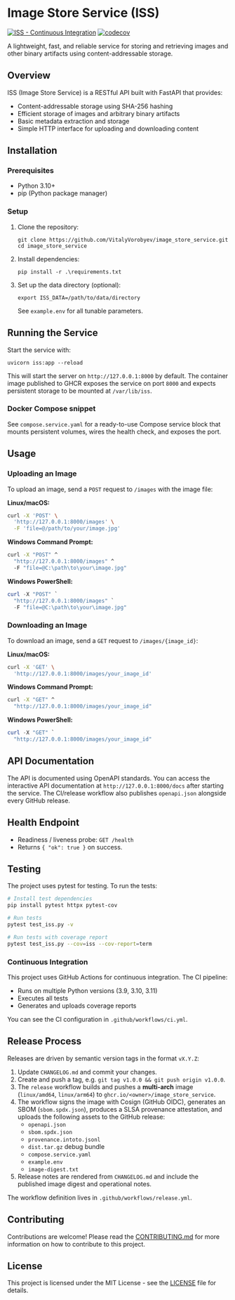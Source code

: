 # Image Store Service (ISS)

[![ISS - Continuous Integration](https://github.com/VitalyVorobyev/image_store_service/actions/workflows/ci.yml/badge.svg)](https://github.com/VitalyVorobyev/image_store_service/actions/workflows/ci.yml)
[![codecov](https://codecov.io/gh/VitalyVorobyev/image_store_service/branch/main/graph/badge.svg)](https://codecov.io/gh/VitalyVorobyev/image_store_service)

A lightweight, fast, and reliable service for storing and retrieving images and other binary artifacts using content-addressable storage.

## Overview

ISS (Image Store Service) is a RESTful API built with FastAPI that provides:

- Content-addressable storage using SHA-256 hashing
- Efficient storage of images and arbitrary binary artifacts
- Basic metadata extraction and storage
- Simple HTTP interface for uploading and downloading content

## Installation

### Prerequisites

- Python 3.10+
- pip (Python package manager)

### Setup

1. Clone the repository:
   ```
   git clone https://github.com/VitalyVorobyev/image_store_service.git
   cd image_store_service
   ```

2. Install dependencies:
   ```
   pip install -r .\requirements.txt
   ```

3. Set up the data directory (optional):
   ```
   export ISS_DATA=/path/to/data/directory
   ```
   See `example.env` for all tunable parameters.

## Running the Service

Start the service with:

```
uvicorn iss:app --reload
```

This will start the server on `http://127.0.0.1:8000` by default. The
container image published to GHCR exposes the service on port `8000` and
expects persistent storage to be mounted at `/var/lib/iss`.

### Docker Compose snippet

See `compose.service.yaml` for a ready-to-use Compose service block that
mounts persistent volumes, wires the health check, and exposes the port.

## Usage

### Uploading an Image

To upload an image, send a `POST` request to `/images` with the image file:

**Linux/macOS:**
```bash
curl -X 'POST' \
  'http://127.0.0.1:8000/images' \
  -F 'file=@/path/to/your/image.jpg'
```

**Windows Command Prompt:**
```cmd
curl -X "POST" ^
  "http://127.0.0.1:8000/images" ^
  -F "file=@C:\path\to\your\image.jpg"
```

**Windows PowerShell:**
```powershell
curl -X "POST" `
  "http://127.0.0.1:8000/images" `
  -F "file=@C:\path\to\your\image.jpg"
```

### Downloading an Image

To download an image, send a `GET` request to `/images/{image_id}`:

**Linux/macOS:**
```bash
curl -X 'GET' \
  'http://127.0.0.1:8000/images/your_image_id'
```

**Windows Command Prompt:**
```cmd
curl -X "GET" ^
  "http://127.0.0.1:8000/images/your_image_id"
```

**Windows PowerShell:**
```powershell
curl -X "GET" `
  "http://127.0.0.1:8000/images/your_image_id"
```

## API Documentation

The API is documented using OpenAPI standards. You can access the interactive
API documentation at `http://127.0.0.1:8000/docs` after starting the service.
The CI/release workflow also publishes `openapi.json` alongside every GitHub
release.

## Health Endpoint

- Readiness / liveness probe: `GET /health`
- Returns `{ "ok": true }` on success.

## Testing

The project uses pytest for testing. To run the tests:

```bash
# Install test dependencies
pip install pytest httpx pytest-cov

# Run tests
pytest test_iss.py -v

# Run tests with coverage report
pytest test_iss.py --cov=iss --cov-report=term
```

### Continuous Integration

This project uses GitHub Actions for continuous integration. The CI pipeline:
- Runs on multiple Python versions (3.9, 3.10, 3.11)
- Executes all tests
- Generates and uploads coverage reports

You can see the CI configuration in `.github/workflows/ci.yml`.

## Release Process

Releases are driven by semantic version tags in the format `vX.Y.Z`:

1. Update `CHANGELOG.md` and commit your changes.
2. Create and push a tag, e.g. `git tag v1.0.0 && git push origin v1.0.0`.
3. The `release` workflow builds and pushes a **multi-arch** image
   (`linux/amd64`, `linux/arm64`) to `ghcr.io/<owner>/image_store_service`.
4. The workflow signs the image with Cosign (GitHub OIDC), generates an SBOM
   (`sbom.spdx.json`), produces a SLSA provenance attestation, and uploads the
   following assets to the GitHub release:
   - `openapi.json`
   - `sbom.spdx.json`
   - `provenance.intoto.jsonl`
   - `dist.tar.gz` debug bundle
   - `compose.service.yaml`
   - `example.env`
   - `image-digest.txt`
5. Release notes are rendered from `CHANGELOG.md` and include the published
   image digest and operational notes.

The workflow definition lives in `.github/workflows/release.yml`.

## Contributing

Contributions are welcome! Please read the [CONTRIBUTING.md](CONTRIBUTING.md) for more information on how to contribute to this project.

## License

This project is licensed under the MIT License - see the [LICENSE](LICENSE) file for details.
